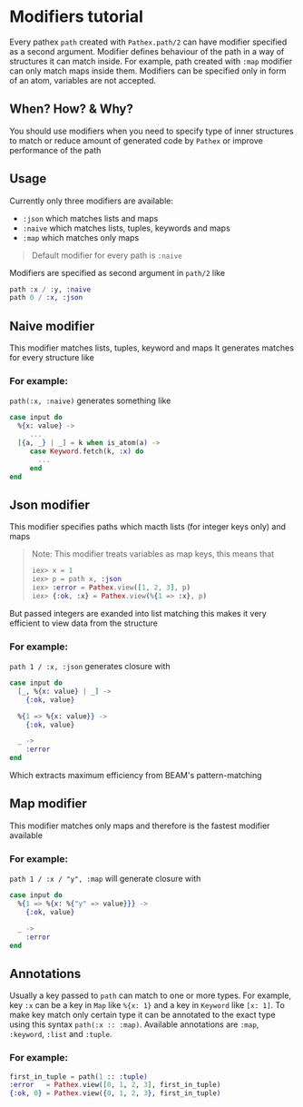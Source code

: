 # Modifiers tutorial

Every pathex `path` created with `Pathex.path/2` can have modifier specified as a second argument.
Modifier defines behaviour of the path in a way of structures it can match inside.
For example, path created with `:map` modifier can only match maps inside them.
Modifiers can be specified only in form of an atom, variables are not accepted.

## When? How? & Why?

You should use modifiers when you need to specify type of inner structures to match
or reduce amount of generated code by `Pathex` or improve performance of the path

## Usage

Currently only three modifiers are available:

* `:json` which matches lists and maps
* `:naive` which matches lists, tuples, keywords and maps
* `:map` which matches only maps

> Default modifier for every path is `:naive`

Modifiers are specified as second argument in `path/2` like

```elixir
path :x / :y, :naive
path 0 / :x, :json
```

## Naive modifier

This modifier matches lists, tuples, keyword and maps
It generates matches for every structure like

### For example:

`path(:x, :naive)` generates something like

```elixir
case input do
  %{x: value} ->
     ...
  [{a, _} | _] = k when is_atom(a) ->
     case Keyword.fetch(k, :x) do
       ...
     end
end
```

## Json modifier

This modifier specifies paths which macth lists (for integer keys only) and maps

> Note:
> This modifier treats variables as map keys, this means that
>
> ```elixir
> iex> x = 1
> iex> p = path x, :json
> iex> :error = Pathex.view([1, 2, 3], p)
> iex> {:ok, :x} = Pathex.view(%{1 => :x}, p)
> ```

But passed integers are exanded into list matching
this makes it very efficient to view data from the structure

### For example:

`path 1 / :x, :json` generates closure with

```elixir
case input do
  [_, %{x: value} | _] ->
    {:ok, value}

  %{1 => %{x: value}} ->
    {:ok, value}

  _ ->
    :error
end
```

Which extracts maximum efficiency from BEAM's pattern-matching

## Map modifier

This modifier matches only maps and therefore is the fastest modifier available

### For example:

`path 1 / :x / "y", :map` will generate closure with

```elixir
case input do
  %{1 => %{x: %{"y" => value}}} ->
    {:ok, value}

  _ ->
    :error
end
```

## Annotations

Usually a key passed to `path` can match to one or more types. For example, key `:x` can be a key in `Map` like `%{x: 1}` and a key in `Keyword` like `[x: 1]`. To make key match only certain type it can be annotated to the exact type using this syntax `path(:x :: :map)`. Available annotations are `:map`, `:keyword`, `:list` and `:tuple`.

### For example:

```elixir
first_in_tuple = path(1 :: :tuple)
:error   = Pathex.view([0, 1, 2, 3], first_in_tuple)
{:ok, 0} = Pathex.view({0, 1, 2, 3}, first_in_tuple)
```
